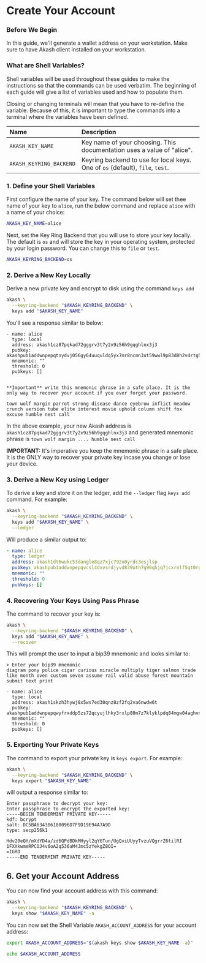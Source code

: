 # Create Your Account

### Before We Begin

In this guide, we'll generate a wallet address on your workstation. Make sure to have Akash client installed on your workstation.

### What are Shell Variables?

Shell variables will be used throughout these guides to make the instructions so that the commands can be used verbatim. The beginning of each guide will give a list of variables used and how to populate them.

Closing or changing terminals will mean that you have to re-define the variable. Because of this, it is important to type the commands into a terminal where the variables have been defined.

| Name | Description |
| :--- | :--- |
| `AKASH_KEY_NAME` | Key name of your choosing.  This documentation uses a value of "alice". |
| `AKASH_KEYRING_BACKEND` | Keyring backend to use for local keys.  One of `os` \(default\), `file`, `test`. |

### 1. Define your Shell Variables

First configure the name of your key. The command below will set thee name of your key to `alice`, run the below command and replace `alice` with a name of your choice:

```bash
AKASH_KEY_NAME=alice
```

Next, set the Key Ring Backend that you will use to store your key locally. The default is `os` and will store the key in your operating system, protected by your login password. You can change this to `file` or `test`.

```bash
AKASH_KEYRING_BACKEND=os
```

### 2. Derive a New Key Locally

Derive a new private key and encrypt to disk using the command `keys add`

```bash
akash \
  --keyring-backend "$AKASH_KEYRING_BACKEND" \
  keys add "$AKASH_KEY_NAME"
```

You'll see a response similar to below:

```text
- name: alice
  type: local
  address: akash1cz87pqkad72gggrv3t7y2x9z56h9gqghlnx3j3
  pubkey: akashpub1addwnpepqtnydvj056gy64uuquldq5yx7mr8ncmn3ut59wwl9p83d8h2v4rtg5xa3vn
  mnemonic: ""
  threshold: 0
  pubkeys: []


**Important** write this mnemonic phrase in a safe place. It is the only way to recover your account if you ever forget your password.

town wolf margin parrot strong disease dance eyebrow inflict meadow crunch version tube elite interest movie uphold column shift fox excuse humble nest call
```

In the above example, your new Akash address is `akash1cz87pqkad72gggrv3t7y2x9z56h9gqghlnx3j3` and generated mnemonic phrase is `town wolf margin .... humble nest call`

**IMPORTANT:** It's imperative you keep the mnemonic phrase in a safe place. It is the ONLY way to recover your private key incase you change or lose your device.

### 3. Derive a New Key using Ledger

To derive a key and store it on the ledger, add the `--ledger` flag `keys add` command. For example:

```bash
akash \
  --keyring-backend "$AKASH_KEYRING_BACKEND" \
  keys add "$AKASH_KEY_NAME" \
  --ledger
```

Will produce a similar output to:

```yaml
- name: alice
  type: ledger
  address: akash1dt6wukc53dangle8qz7xjc792u0yrdc3esjlsp
  pubkey: akashpub1addwnpepqvcsl4dxvsrdjyvd839uth7g96qhjq7jcxrnlf5qt0rgchutwcp8wgp4yk9
  mnemonic: ""
  threshold: 0
  pubkeys: []
```

### 4. Recovering Your Keys Using Pass Phrase

The command to recover your key is:

```bash
akash \
  --keyring-backend "$AKASH_KEYRING_BACKEND" \
  keys add "$AKASH_KEY_NAME" \
  --recover
```

This will prompt the user to input a bip39 mnemonic and looks similar to:

```text
> Enter your bip39 mnemonic
diagram pony police cigar curious miracle multiply tiger salmon trade like month oven custom seven assume rail valid abuse forest mountain submit text print

- name: alice
  type: local
  address: akash1skzh3hywj8x5ws7ed30qnz8zf2fq2va6nwdw6t
  pubkey: akashpub1addwnpepqwyfrxddp5zs72qcyujlhky3rxlp80m7z7klyklpdq84mgw04aghvnr5rtz
  mnemonic: ""
  threshold: 0
  pubkeys: []
```

### 5. Exporting Your Private Keys

The command to export your private key is `keys export`. For example:

```bash
akash \
  --keyring-backend "$AKASH_KEYRING_BACKEND" \
  keys export "$AKASH_KEY_NAME"
```

will output a response similar to:

```text
Enter passphrase to decrypt your key:
Enter passphrase to encrypt the exported key:
-----BEGIN TENDERMINT PRIVATE KEY-----
kdf: bcrypt
salt: DC5BA634306180096D7F9D19E94A7A9D
type: secp256k1

Hdv20eQY/mXdYD4a/zd6QPdBDkMHyyl2qY6Tun/UgQviUUyyTvzuVQgrrZ6tilRI
1FXXkwmeRPCOJ4v6oA2q536aM4Jmc5zYekgZ8OI=
=IGRD
-----END TENDERMINT PRIVATE KEY-----
```

## 6. Get your Account Address

You can now find your account address with this command:

```bash
akash \
  --keyring-backend "$AKASH_KEYRING_BACKEND" \
  keys show "$AKASH_KEY_NAME" -a
```

You can now set the Shell Variable `AKASH_ACCOUNT_ADDRESS` for your account address:

```bash
export AKASH_ACCOUNT_ADDRESS="$(akash keys show $AKASH_KEY_NAME -a)"

echo $AKASH_ACCOUNT_ADDRESS
```

